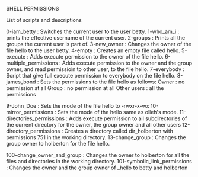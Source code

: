 SHELL PERMISSIONS

List of scripts and descriptions

0-iam_betty : Switches the current user to the user betty.
1-who_am_i : prints the effective username of the current user.
2-groups : Prints all the groups the current user is part of.
3-new_owner : Changes the owner of the file hello to the user betty.
4-empty : Creates an empty file called hello.
5-execute : Adds execute permission to the owner of the file hello.
6-multiple_permissions : Adds execute permission to the owner and the group owner, and read permissioin to other user, to the file hello.
7-everybody : Script that give full execute permission to everybody on the file hello.
8-james_bond : Sets the permissions to the file hello as follows:
    Owner : no permission at all
    Group : no permission at all
    Other users : all the permissions

9-John_Doe : Sets the mode of the file hello to -rwxr-x-wx
10-mirror_permissions : Sets the mode of the hello same as olleh's mode.
11-directories_permissions : Adds execute permission to all subdirectories of the current directory for the owner, the group owner and all other users
12-directory_permissions : Creates a directory called dir_holberton with permissions 751 in the working directory.
13-change_group : Changes the group owner to holberton for the file hello.

100-change_owner_and_group : Changes the owner to holberton for all the files and directories in the working directory.
101-symbolic_link_permissions : Changes the owner and the group owner of _hello to betty and holberton 